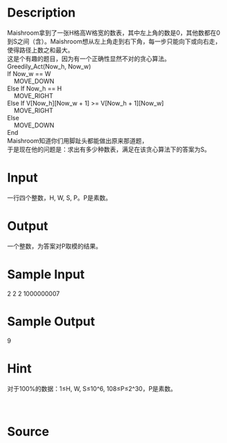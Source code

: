 
# Description

<div class="content"><div>Maishroom拿到了一张H格高W格宽的数表，其中左上角的数是0，其他数都在0到S之间（含）。Maishroom想从左上角走到右下角，每一步只能向下或向右走，使得路径上数之和最大。</div>
<div>这是个有趣的题目，因为有一个正确性显然不对的贪心算法。</div>
<div>Greedily_Act(Now_h, Now_w)</div>
<div>If Now_w == W</div>
<div>    MOVE_DOWN</div>
<div>Else If Now_h == H</div>
<div>    MOVE_RIGHT</div>
<div>Else If V[Now_h][Now_w + 1] &gt;= V[Now_h + 1][Now_w]</div>
<div>    MOVE_RIGHT</div>
<div>Else</div>
<div>    MOVE_DOWN</div>
<div>End</div>
<div>Maishroom知道你们用脚趾头都能做出原来那道题，</div>
<div>于是现在他的问题是：求出有多少种数表，满足在该贪心算法下的答案为S。</div>
<p></p></div>

# Input

<div class="content"><div>一行四个整数，H, W, S, P。P是素数。</div>
<p></p></div>

# Output

<div class="content"><div>一个整数，为答案对P取模的结果。</div>
<p></p></div>

# Sample Input

<div class="content"><span class="sampledata">2 2 2 1000000007	</span></div>

# Sample Output

<div class="content"><span class="sampledata">9</span></div>

# Hint

<div class="content"><p></p><div>对于100%的数据：1≤H, W, S≤10^6, 108≤P≤2^30，P是素数。</div><br/>
<div></div><br/>
<p></p><p></p></div>

# Source

<div class="content"><p><a href="problemset.php?search="></a></p></div>


